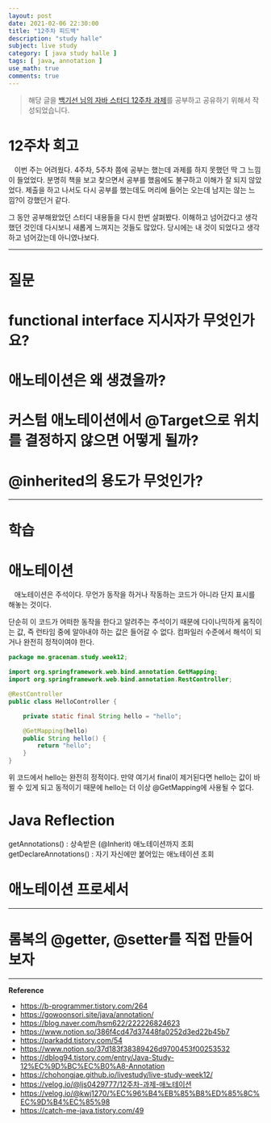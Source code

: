 ```yaml
---
layout: post
date: 2021-02-06 22:30:00
title: "12주차 피드백"
description: "study halle"
subject: live study
category: [ java study halle ]
tags: [ java, annotation ]
use_math: true
comments: true
---
```


> 해당 글을 [백기선 님의 자바 스터디 12주차 과제](https://github.com/whiteship/live-study/issues/12)를 공부하고 공유하기 위해서 작성되었습니다.

# 12주차 회고

&nbsp;&nbsp;&nbsp;이번 주는 어려웠다. 4주차, 5주차 쯤에 공부는 했는데 과제를 하지 못했던 딱 그 느낌이 들었었다. 분명히 책을 보고 찾으면서 공부를 했음에도 불구하고 이해가 잘 되지 않았었다. 제출을 하고 나서도 다시 공부를 했는데도 머리에 들어는 오는데 남지는 않는 느낌?이 강했던거 같다.

그 동안 공부해왔었던 스터디 내용들을 다시 한번 살펴봤다. 이해하고 넘어갔다고 생각했던 것인데 다시보니 새롭게 느껴지는 것들도 많았다. 당시에는 내 것이 되었다고 생각하고 넘어갔는데 아니였나보다.

---

# 질문

#

# functional interface 지시자가 무엇인가요?

# 애노테이션은 왜 생겼을까?

# 커스텀 애노테이션에서 @Target으로 위치를 결정하지 않으면 어떻게 될까?

# @inherited의 용도가 무엇인가?

---

# 학습

# 애노테이션

&nbsp;&nbsp;&nbsp;애노테이션은 주석이다. 무언가 동작을 하거나 작동하는 코드가 아니라 단지 표시를 해놓는 것이다.

단순히 이 코드가 어떠한 동작을 한다고 알려주는 주석이기 때문에 다이나믹하게 움직이는 값, 즉 런타임 중에 알아내야 하는 값은 들어갈 수 없다. 컴파일러 수준에서 해석이 되거나 완전히 정적이여야 한다.

```java
package me.gracenam.study.week12;

import org.springframework.web.bind.annotation.GetMapping;
import org.springframework.web.bind.annotation.RestController;

@RestController
public class HelloController {

    private static final String hello = "hello";

    @GetMapping(hello)
    public String hello() {
        return "hello";
    }
}
```

위 코드에서 hello는 완전히 정적이다. 만약 여기서 final이 제거된다면 hello는 값이 바뀔 수 있게 되고 동적이기 때문에 hello는 더 이상 @GetMapping에 사용될 수 없다.

# Java Reflection

getAnnotations() : 상속받은 (@Inherit) 애노테이션까지 조회
getDeclareAnnotations() : 자기 자신에만 붙어있는 애노테이션 조회

# 애노테이션 프로세서


---

# 롬복의 @getter, @setter를 직접 만들어보자

---
**Reference**
+ <https://b-programmer.tistory.com/264>
+ <https://gowoonsori.site/java/annotation/>
+ <https://blog.naver.com/hsm622/222226824623>
+ <https://www.notion.so/386f4cd47d37448fa0252d3ed22b45b7>
+ <https://parkadd.tistory.com/54>
+ <https://www.notion.so/37d183f38389426d9700453f00253532>
+ <https://dblog94.tistory.com/entry/Java-Study-12%EC%9D%BC%EC%B0%A8-Annotation>
+ <https://chohongjae.github.io/livestudy/live-study-week12/>
+ <https://velog.io/@ljs0429777/12주차-과제-애노테이션>
+ <https://velog.io/@kwj1270/%EC%96%B4%EB%85%B8%ED%85%8C%EC%9D%B4%EC%85%98>
+ <https://catch-me-java.tistory.com/49>

